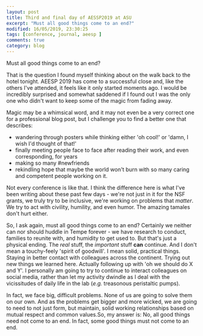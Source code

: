 ```yaml
---
layout: post
title: Third and final day of AESSP2019 at ASU
excerpt: "Must all good things come to an end?"
modified: 16/05/2019, 23:30:25
tags: [conference, journal, aeesp ]
comments: true
category: blog
---
```


Must all good things come to an end?

That is the question I found myself thinking about on the walk back to the hotel tonight. AEESP 2019 has come to a successful close and, like the others I've attended, it feels like it only started moments ago. I would be incredibly surprised and somewhat saddened if I found out I was the only one who didn't want to keep some of the magic from fading away.

Magic may be a whimsical word, and it may not even be a very correct one for a professional blog post, but I challenge you to find  a better one that describes:
* wandering through posters while thinking either 'oh cool!' or 'damn, I wish I'd thought of that!'
* finally meeting people face to face after reading their work, and even corresponding, for years
* making so many #newfriends
* rekindling hope that maybe the world won't burn with so many caring and competent people working on it.

Not every conference is like that. I think the difference here is what I've been writing about these past few days - we're not just in it for the NSF grants, we truly try to be inclusive, we're working on problems that *matter*. We try to act with civility, humility, and even humor. The amazing tamales don't hurt either.

So, I ask again, must all good things come to an end?  Certainly we neither can nor should huddle in Tempe forever - we have research to conduct, families to reunite with, and humidity to get used to.  But that's just a physical ending. The *real* stuff, the *important* stuff **can** continue. And I don't mean a touchy-feely 'spirit of goodwill'. I mean solid, practical things. Staying in better contact with colleagues across the continent. Trying out new things we learned here. Actually following up with 'oh we should do X and Y'. I personally am going to try to continue to interact colleagues on social media, rather than let my activity dwindle as I deal with the vicissitudes of daily life in the lab (*e.g.* treasonous peristaltic pumps).

In fact, we face big, difficult problems.  None of us are going to solve them on our own. And as the problems get bigger and more wicked, we are going to need to not just form, but maintain, solid working relationships based on mutual respect and common values.So, my answer is: No, all good things need not come to an end. In fact, some good things must not come to an end.

